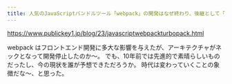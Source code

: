 ```yaml
---
title: 人気のJavaScriptバンドルツール「webpack」の開発はなぜ終わり、後継として「Turbopack」の開発が始まったのか。開発者がその理由を語る － Publickey
---
```


https://www.publickey1.jp/blog/23/javascriptwebpackturbopack.html

webpack はフロントエンド開発に多大な影響を与えたが、アーキテクチャがネックとなって開発停止したのか〜。
でも、10年前では先進的で素晴らしいものだったし、今の現状を誰が予想できただろうか。
時代は変わっていくことの象徴だな〜、と思った。

